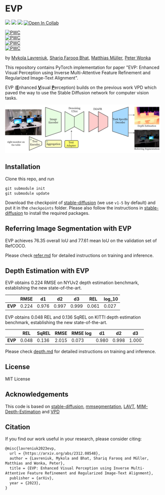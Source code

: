 # EVP
<a href='https://lavreniuk.github.io/EVP'><img src='https://img.shields.io/badge/Project-Page-Green'></a> <a href='https://arxiv.org/abs/2312.08548'><img src='https://img.shields.io/badge/Paper-Arxiv-red'></a>  <a href='https://huggingface.co/spaces/MykolaL/evp'><img src='https://img.shields.io/badge/%F0%9F%A4%97%20Hugging%20Face-Spaces-blue'></a>
[![Open In Collab](https://colab.research.google.com/assets/colab-badge.svg)](https://colab.research.google.com/drive/1rd0_2AMyHlEaeYlWldZ-xGaGRYhP_TVb?usp=sharing)

[![PWC](https://img.shields.io/endpoint.svg?url=https://paperswithcode.com/badge/evp-enhanced-visual-perception-using-inverse/depth-estimation-on-nyu-depth-v2)](https://paperswithcode.com/sota/depth-estimation-on-nyu-depth-v2?p=evp-enhanced-visual-perception-using-inverse)
<br>
[![PWC](https://img.shields.io/endpoint.svg?url=https://paperswithcode.com/badge/evp-enhanced-visual-perception-using-inverse/monocular-depth-estimation-on-nyu-depth-v2)](https://paperswithcode.com/sota/monocular-depth-estimation-on-nyu-depth-v2?p=evp-enhanced-visual-perception-using-inverse) 
<br>
[![PWC](https://img.shields.io/endpoint.svg?url=https://paperswithcode.com/badge/evp-enhanced-visual-perception-using-inverse/monocular-depth-estimation-on-kitti-eigen)](https://paperswithcode.com/sota/monocular-depth-estimation-on-kitti-eigen?p=evp-enhanced-visual-perception-using-inverse)
<br>
[![PWC](https://img.shields.io/endpoint.svg?url=https://paperswithcode.com/badge/evp-enhanced-visual-perception-using-inverse/referring-expression-segmentation-on-refcoco-7)](https://paperswithcode.com/sota/referring-expression-segmentation-on-refcoco-7?p=evp-enhanced-visual-perception-using-inverse)

by [Mykola Lavreniuk](https://scholar.google.com/citations?hl=en&user=-oFR-RYAAAAJ), [Shariq Farooq Bhat](https://shariqfarooq123.github.io/), [Matthias Müller](https://matthias.pw/), [Peter Wonka](https://peterwonka.net/)

This repository contains PyTorch implementation for paper "EVP: Enhanced Visual Perception using Inverse Multi-Attentive Feature Refinement and Regularized Image-Text Alignment". 

EVP (<ins>**E**</ins>nhanced <ins>**V**</ins>isual <ins>**P**</ins>erception) builds on the previous work VPD which paved the way to use the Stable Diffusion network for computer vision tasks.

![intro](figs/intro.png)

## Installation
Clone this repo, and run
```
git submodule init
git submodule update
```
Download the checkpoint of [stable-diffusion](https://github.com/runwayml/stable-diffusion) (we use `v1-5` by default) and put it in the `checkpoints` folder. Please also follow the instructions in [stable-diffusion](https://github.com/runwayml/stable-diffusion) to install the required packages.


## Referring Image Segmentation with EVP
EVP achieves 76.35 overall IoU and 77.61 mean IoU on the validation set of RefCOCO.

Please check [refer.md](./refer/README.md) for detailed instructions on training and inference.

## Depth Estimation with EVP
EVP obtains 0.224 RMSE on NYUv2 depth estimation benchmark, establishing the new state-of-the-art.

|  | RMSE | d1 | d2 | d3 | REL  | log_10 |
|---------|-------|-------|--------|------|-------|-------|
| **EVP** | 0.224 | 0.976 | 0.997 | 0.999 | 0.061 | 0.027 |

EVP obtains 0.048 REL and 0.136 SqREL on KITTI depth estimation benchmark, establishing the new state-of-the-art.

|  | REL | SqREL | RMSE | RMSE log | d1 | d2 | d3 |
|---------|-------|-------|--------|------|-------|-------|-------|
| **EVP** | 0.048 | 0.136 | 2.015 | 0.073 | 0.980 | 0.998 | 1.000 |

Please check [depth.md](./depth/README.md) for detailed instructions on training and inference.

## License
MIT License

## Acknowledgements
This code is based on [stable-diffusion](https://github.com/CompVis/stable-diffusion), [mmsegmentation](https://github.com/open-mmlab/mmsegmentation), [LAVT](https://github.com/yz93/LAVT-RIS), [MIM-Depth-Estimation](https://github.com/SwinTransformer/MIM-Depth-Estimation) and [VPD](https://github.com/wl-zhao/VPD)

## Citation
If you find our work useful in your research, please consider citing:
```
@misc{lavreniuk2023evp,
  url = {https://arxiv.org/abs/2312.08548},
  author = {Lavreniuk, Mykola and Bhat, Shariq Farooq and Müller, Matthias and Wonka, Peter},
  title = {EVP: Enhanced Visual Perception using Inverse Multi-Attentive Feature Refinement and Regularized Image-Text Alignment},
  publisher = {arXiv},
  year = {2023},
}
```
